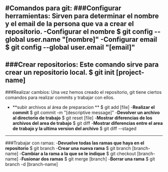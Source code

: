 #Comandos para git:
###Configurar herramientas:
Sirven para determinar el nombre y el email de la persona que va a crear el repositorio.
-**Configurar el nombre**   $ git config --global user.name "[nombre]" 
-**Configurar email**  $ git config --global user.email "[email]" 
---
###Crear repositorios:
Este comando sirve para crear un repositorio local.
$ git init [project-name] 
---
###Realizar cambios:
Una vez hemos creado el repositorio, git tiene ciertos comandos para realizar commits y trabajar con ellos.
- **subir archivos al área de preparacion ** $ git add [file] 
-**Realizar el commit**  $ git commit -m "[descriptive message]" 
-**Devolver un archivo al directorio de trabajo**  $ git reset [file] 
-**Mostrar diferencias de los archivos del area de trabajo**  $ git diff 
-**Mostrar diferencias entre el area de trabajo y la ultima version del archivo**  $ git diff --staged 
---
###Trabajar con ramas:
-**Devuelve todas las ramas que haya en el repositorio** $ git branch 
-**Crear una nueva rama** $ git branch [branch-name] 
-**Cambiar a la rama a la que se le indique** $ git checkout [branch-name] 
-**Fusionar dos ramas** $ git merge [branch] 
-**Borrar una rama**  $ git branch -d [branch-name] 
